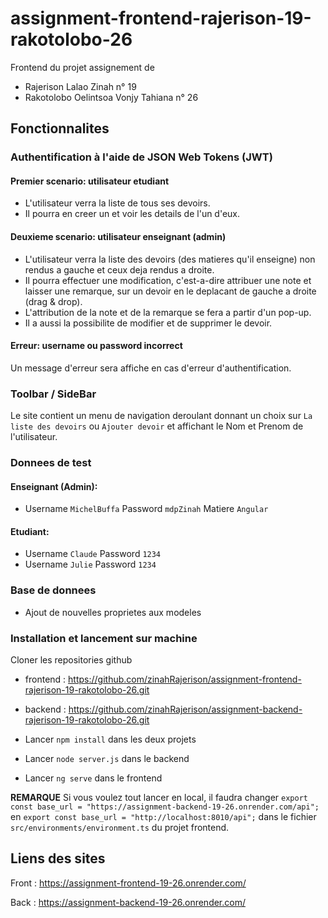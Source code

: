 # assignment-frontend-rajerison-19-rakotolobo-26
Frontend du projet assignement de 
- Rajerison Lalao Zinah n° 19 
- Rakotolobo Oelintsoa Vonjy Tahiana n° 26

## Fonctionnalites

### Authentification à l'aide de JSON Web Tokens (JWT)

#### Premier scenario: utilisateur etudiant
- L'utilisateur verra la liste de tous ses devoirs.
- Il pourra en creer un et voir les details de l'un d'eux.

#### Deuxieme scenario: utilisateur enseignant (admin)
- L'utilisateur verra la liste des devoirs (des matieres qu'il enseigne) non rendus a gauche et ceux deja rendus a droite.
- Il pourra effectuer une modification, c'est-a-dire attribuer une note et laisser une remarque, sur un devoir en le deplacant de gauche a droite (drag & drop).
- L'attribution de la note et de la remarque se fera a partir d'un pop-up.
- Il a aussi la possibilite de modifier et de supprimer le devoir.

#### Erreur: username ou password incorrect
Un message d'erreur sera affiche en cas d'erreur d'authentification.


### Toolbar / SideBar
Le site contient un menu de navigation deroulant donnant un choix sur `La liste des devoirs` ou `Ajouter devoir` et affichant le Nom et Prenom de l'utilisateur.


### Donnees de test

#### Enseignant (Admin):
- Username `MichelBuffa` Password `mdpZinah` Matiere `Angular`

#### Etudiant:
- Username `Claude` Password `1234`
- Username `Julie` Password `1234`


### Base de donnees

- Ajout de nouvelles proprietes aux modeles


### Installation et lancement sur machine

Cloner les repositories github
- frontend : https://github.com/zinahRajerison/assignment-frontend-rajerison-19-rakotolobo-26.git
- backend : https://github.com/zinahRajerison/assignment-backend-rajerison-19-rakotolobo-26.git

- Lancer `npm install` dans les deux projets
- Lancer `node server.js` dans le backend
- Lancer `ng serve` dans le frontend

**REMARQUE** 
Si vous voulez tout lancer en local, il faudra changer `export const base_url = "https://assignment-backend-19-26.onrender.com/api";` en `export const base_url = "http://localhost:8010/api";` dans le fichier `src/environments/environment.ts` du projet frontend.


## Liens des sites
Front : https://assignment-frontend-19-26.onrender.com/

Back : https://assignment-backend-19-26.onrender.com/ 

